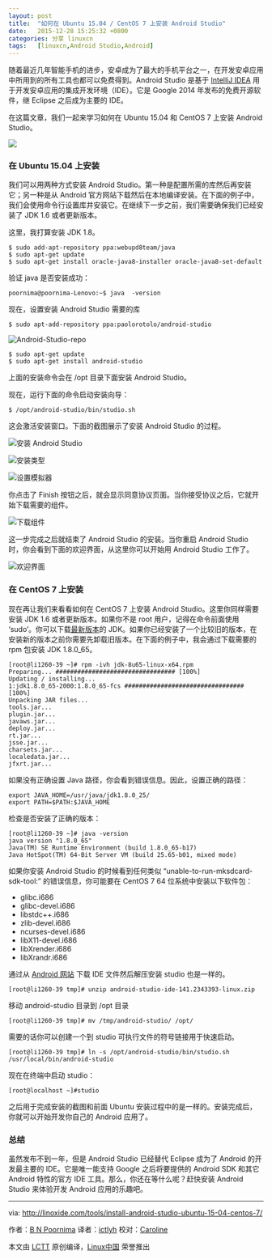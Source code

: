 ```yaml
---
layout: post
title:	"如何在 Ubuntu 15.04 / CentOS 7 上安装 Android Studio"
date:	2015-12-28 15:25:32 +0800 
categories:	分享 linuxcn 
tags:	[linuxcn,Android Studio,Android]
---
```



随着最近几年智能手机的进步，安卓成为了最大的手机平台之一，在开发安卓应用中所用到的所有工具也都可以免费得到。Android Studio 是基于 [IntelliJ IDEA](https://www.jetbrains.com/idea/) 用于开发安卓应用的集成开发环境（IDE）。它是 Google 2014 年发布的免费开源软件，继 Eclipse 之后成为主要的 IDE。


在这篇文章，我们一起来学习如何在 Ubuntu 15.04 和 CentOS 7 上安装 Android Studio。


![](/Asserts/Images/album/201512/28/152525u9ot743o4n5t8n9v.jpg)


### 在 Ubuntu 15.04 上安装


我们可以用两种方式安装 Android Studio。第一种是配置所需的库然后再安装它；另一种是从 Android 官方网站下载然后在本地编译安装。在下面的例子中，我们会使用命令行设置库并安装它。在继续下一步之前，我们需要确保我们已经安装了 JDK 1.6 或者更新版本。


这里，我打算安装 JDK 1.8。



```
$ sudo add-apt-repository ppa:webupd8team/java
$ sudo apt-get update
$ sudo apt-get install oracle-java8-installer oracle-java8-set-default

```

验证 java 是否安装成功：



```
poornima@poornima-Lenovo:~$ java  -version

```

现在，设置安装 Android Studio 需要的库



```
$ sudo apt-add-repository ppa:paolorotolo/android-studio

```

![Android-Studio-repo](/Asserts/Images/album/201512/28/152535vfgcgdcrncokdg3w.png)



```
$ sudo apt-get update
$ sudo apt-get install android-studio

```

上面的安装命令会在 /opt 目录下面安装 Android Studio。


现在，运行下面的命令启动安装向导：



```
$ /opt/android-studio/bin/studio.sh

```

这会激活安装窗口。下面的截图展示了安装 Android Studio 的过程。


![安装 Android Studio](/Asserts/Images/album/201512/28/152536lu4qpzpaup66abg7.png)


![安装类型](/Asserts/Images/album/201512/28/152536a18845k55uklloou.png)


![设置模拟器](/Asserts/Images/album/201512/28/152537lb3s3ioffvspkqko.png)


你点击了 Finish 按钮之后，就会显示同意协议页面。当你接受协议之后，它就开始下载需要的组件。


![下载组件](/Asserts/Images/album/201512/28/152538hqyf2vpdyp2kxcif.png)


这一步完成之后就结束了 Android Studio 的安装。当你重启 Android Studio 时，你会看到下面的欢迎界面，从这里你可以开始用 Android Studio 工作了。


![欢迎界面](/Asserts/Images/album/201512/28/152538objgmgbh11ajj1h6.png)


### 在 CentOS 7 上安装


现在再让我们来看看如何在 CentOS 7 上安装 Android Studio。这里你同样需要安装 JDK 1.6 或者更新版本。如果你不是 root 用户，记得在命令前面使用 ‘sudo’。你可以下载[最新版本](http://www.oracle.com/technetwork/java/javase/downloads/jdk8-downloads-2133151.html)的 JDK。如果你已经安装了一个比较旧的版本，在安装新的版本之前你需要先卸载旧版本。在下面的例子中，我会通过下载需要的 rpm 包安装 JDK 1.8.0\_65。



```
[root@li1260-39 ~]# rpm -ivh jdk-8u65-linux-x64.rpm
Preparing... ################################# [100%]
Updating / installing...
1:jdk1.8.0_65-2000:1.8.0_65-fcs ################################# [100%]
Unpacking JAR files...
tools.jar...
plugin.jar...
javaws.jar...
deploy.jar...
rt.jar...
jsse.jar...
charsets.jar...
localedata.jar...
jfxrt.jar...

```

如果没有正确设置 Java 路径，你会看到错误信息。因此，设置正确的路径：



```
export JAVA_HOME=/usr/java/jdk1.8.0_25/
export PATH=$PATH:$JAVA_HOME

```

检查是否安装了正确的版本：



```
[root@li1260-39 ~]# java -version
java version "1.8.0_65"
Java(TM) SE Runtime Environment (build 1.8.0_65-b17)
Java HotSpot(TM) 64-Bit Server VM (build 25.65-b01, mixed mode)

```

如果你安装 Android Studio 的时候看到任何类似 “unable-to-run-mksdcard-sdk-tool:” 的错误信息，你可能要在 CentOS 7 64 位系统中安装以下软件包：


* glibc.i686
* glibc-devel.i686
* libstdc++.i686
* zlib-devel.i686
* ncurses-devel.i686
* libX11-devel.i686
* libXrender.i686
* libXrandr.i686


通过从 [Android 网站](http://developer.android.com/sdk/index.html) 下载 IDE 文件然后解压安装 studio 也是一样的。



```
[root@li1260-39 tmp]# unzip android-studio-ide-141.2343393-linux.zip

```

移动 android-studio 目录到 /opt 目录



```
[root@li1260-39 tmp]# mv /tmp/android-studio/ /opt/

```

需要的话你可以创建一个到 studio 可执行文件的符号链接用于快速启动。



```
[root@li1260-39 tmp]# ln -s /opt/android-studio/bin/studio.sh /usr/local/bin/android-studio

```

现在在终端中启动 studio：



```
[root@localhost ~]#studio

```

之后用于完成安装的截图和前面 Ubuntu 安装过程中的是一样的。安装完成后，你就可以开始开发你自己的 Android 应用了。


### 总结


虽然发布不到一年，但是 Android Studio 已经替代 Eclipse 成为了 Android 的开发最主要的 IDE。它是唯一能支持 Google 之后将要提供的 Android SDK 和其它 Android 特性的官方 IDE 工具。那么，你还在等什么呢？赶快安装 Android Studio 来体验开发 Android 应用的乐趣吧。




---


via: <http://linoxide.com/tools/install-android-studio-ubuntu-15-04-centos-7/>


作者：[B N Poornima](http://linoxide.com/author/bnpoornima/) 译者：[ictlyh](http://mutouxiaogui.cn/blog/) 校对：[Caroline](https://github.com/carolinewuyan)


本文由 [LCTT](https://github.com/LCTT/TranslateProject) 原创编译，[Linux中国](https://linux.cn/) 荣誉推出

